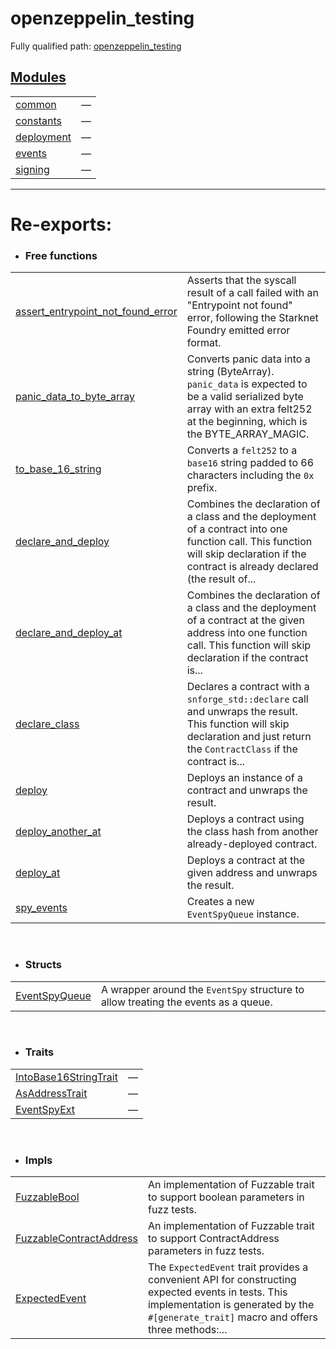 # openzeppelin_testing

Fully qualified path: [openzeppelin_testing](./openzeppelin_testing.md)


## [Modules](./openzeppelin_testing-modules.md)

| | |
|:---|:---|
| [common](./openzeppelin_testing-common.md) | — |
| [constants](./openzeppelin_testing-constants.md) | — |
| [deployment](./openzeppelin_testing-deployment.md) | — |
| [events](./openzeppelin_testing-events.md) | — |
| [signing](./openzeppelin_testing-signing.md) | — |


---
 
# Re-exports: 

 - ### Free functions

| | |
|:---|:---|
| [assert_entrypoint_not_found_error](./openzeppelin_testing-common-assert_entrypoint_not_found_error.md) | Asserts that the syscall result of a call failed with an "Entrypoint not found" error, following the Starknet Foundry emitted error format. |
| [panic_data_to_byte_array](./openzeppelin_testing-common-panic_data_to_byte_array.md) | Converts panic data into a string (ByteArray). `panic_data`  is expected to be a valid serialized byte array with an extra felt252 at the beginning, which is the BYTE_ARRAY_MAGIC. |
| [to_base_16_string](./openzeppelin_testing-common-to_base_16_string.md) | Converts a `felt252`  to a `base16`  string padded to 66 characters including the `0x`  prefix. |
| [declare_and_deploy](./openzeppelin_testing-deployment-declare_and_deploy.md) | Combines the declaration of a class and the deployment of a contract into one function call. This function will skip declaration if the contract is already declared (the result of... |
| [declare_and_deploy_at](./openzeppelin_testing-deployment-declare_and_deploy_at.md) | Combines the declaration of a class and the deployment of a contract at the given address into one function call. This function will skip declaration if the contract is... |
| [declare_class](./openzeppelin_testing-deployment-declare_class.md) | Declares a contract with a `snforge_std::declare`  call and unwraps the result. This function will skip declaration and just return the `ContractClass`  if the contract is... |
| [deploy](./openzeppelin_testing-deployment-deploy.md) | Deploys an instance of a contract and unwraps the result. |
| [deploy_another_at](./openzeppelin_testing-deployment-deploy_another_at.md) | Deploys a contract using the class hash from another already-deployed contract. |
| [deploy_at](./openzeppelin_testing-deployment-deploy_at.md) | Deploys a contract at the given address and unwraps the result. |
| [spy_events](./openzeppelin_testing-events-spy_events.md) | Creates a new `EventSpyQueue`  instance. |

<br>


 - ### Structs

| | |
|:---|:---|
| [EventSpyQueue](./openzeppelin_testing-events-EventSpyQueue.md) | A wrapper around the `EventSpy`  structure to allow treating the events as a queue. |

<br>


 - ### Traits

| | |
|:---|:---|
| [IntoBase16StringTrait](./openzeppelin_testing-common-IntoBase16StringTrait.md) | — |
| [AsAddressTrait](./openzeppelin_testing-constants-AsAddressTrait.md) | — |
| [EventSpyExt](./openzeppelin_testing-events-EventSpyExt.md) | — |

<br>


 - ### Impls

| | |
|:---|:---|
| [FuzzableBool](./openzeppelin_testing-common-FuzzableBool.md) | An implementation of Fuzzable trait to support boolean parameters in fuzz tests. |
| [FuzzableContractAddress](./openzeppelin_testing-common-FuzzableContractAddress.md) | An implementation of Fuzzable trait to support ContractAddress parameters in fuzz tests. |
| [ExpectedEvent](./openzeppelin_testing-events-ExpectedEvent.md) | The `ExpectedEvent`  trait provides a convenient API for constructing expected events in tests. This implementation is generated by the `#[generate_trait]`  macro and offers three methods:... |

<br>

